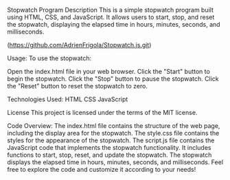 Stopwatch Program
Description
This is a simple stopwatch program built using HTML, CSS, and JavaScript. It allows users to start, stop, and reset the stopwatch, displaying the elapsed time in hours, minutes, seconds, and milliseconds.

(https://github.com/AdrienFrigola/Stopwatch.js.git)

Usage:
To use the stopwatch:

Open the index.html file in your web browser.
Click the "Start" button to begin the stopwatch.
Click the "Stop" button to pause the stopwatch.
Click the "Reset" button to reset the stopwatch to zero.

Technologies Used:
HTML
CSS
JavaScript

License
This project is licensed under the terms of the MIT license. 

Code Overview:
The index.html file contains the structure of the web page, including the display area for the stopwatch.
The style.css file contains the styles for the appearance of the stopwatch.
The script.js file contains the JavaScript code that implements the stopwatch functionality.
It includes functions to start, stop, reset, and update the stopwatch.
The stopwatch displays the elapsed time in hours, minutes, seconds, and milliseconds.
Feel free to explore the code and customize it according to your needs!
